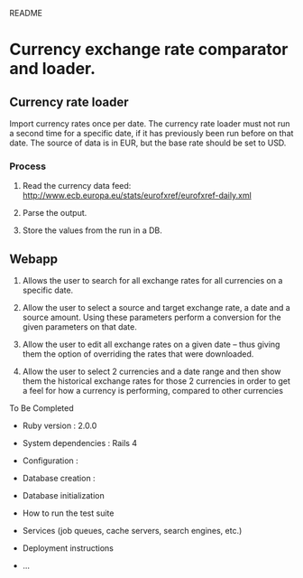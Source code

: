 README

# Currency exchange rate comparator and loader.

## Currency rate loader
Import currency rates once per date.  The currency rate loader must not run a second time for a specific date, if it has previously been run before on that date.
The source of data is in EUR, but the base rate should be set to USD.

### Process
1. Read the currency data feed: http://www.ecb.europa.eu/stats/eurofxref/eurofxref-daily.xml

2. Parse the output.

3. Store the values from the run in a DB.


## Webapp
1. Allows the user to search for all exchange rates for all currencies on a specific date.

2. Allow the user to select a source and target exchange rate, a date and a source amount. Using these parameters perform a conversion for the given parameters on that date.

3. Allow the user to edit all exchange rates on a given date – thus giving them the option of overriding the rates that were downloaded.

4. Allow the user to select 2 currencies and a date range and then show them the historical exchange rates for those 2 currencies in order to get a feel for how a currency is performing, compared to other currencies


To Be Completed

* Ruby version : 2.0.0

* System dependencies : Rails 4

* Configuration :

* Database creation :

* Database initialization

* How to run the test suite

* Services (job queues, cache servers, search engines, etc.)

* Deployment instructions

* ...


